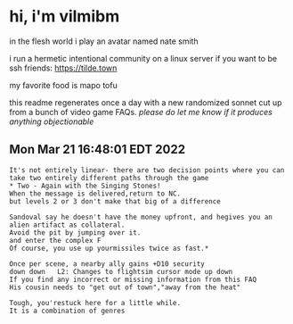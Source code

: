 # hi, i'm vilmibm

in the flesh world i play an avatar named nate smith

i run a hermetic intentional community on a linux server if you want to be ssh friends: https://tilde.town

my favorite food is mapo tofu

this readme regenerates once a day with a new randomized sonnet cut up from a bunch of video game FAQs.
_please do let me know if it produces anything objectionable_

## Mon Mar 21 16:48:01 EDT 2022

    It's not entirely linear- there are two decision points where you can take two entirely different paths through the game
    * Two - Again with the Singing Stones!
    When the message is delivered,return to NC.
    but levels 2 or 3 don't make that big of a difference
    
    Sandoval say he doesn't have the money upfront, and hegives you an alien artifact as collateral.
    Avoid the pit by jumping over it.
    and enter the complex F
    Of course, you use up yourmissiles twice as fast.*
    
    Once per scene, a nearby ally gains +D10 security
    down down 	L2: Changes to flightsim cursor mode up down
    If you find any incorrect or missing information from this FAQ
    His cousin needs to "get out of town","away from the heat"
    
    Tough, you'restuck here for a little while.
    It is a combination of genres
